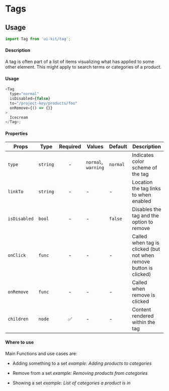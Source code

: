 # Tags

## Usage

```js
import Tag from 'ui-kit/tag';
```

#### Description

A tag is often part of a list of items visualizing what has applied to some
other element. This might apply to search terms or categories of a product.

#### Usage

```js
<Tag
  type="normal"
  isDisabled={false}
  to="/project-key/products/foo"
  onRemove={() => {}}
>
  Icecream
</Tag>;
```

#### Properties

| Props        | Type     | Required | Values              | Default  | Description                                                        |
| ------------ | -------- | :------: | ------------------- | -------- | ------------------------------------------------------------------ |
| `type`       | `string` |    -     | `normal`, `warning` | `normal` | Indicates color scheme of the tag                                  |
| `linkTo`     | `string` |    -     | -                   | -        | Location the tag links to when enabled                             |
| `isDisabled` | `bool`   |    -     | -                   | `false`  | Disables the tag and the option to remove                          |
| `onClick`    | `func`   |    -     | -                   | -        | Called when tag is clicked (but not when remove button is clicked) |
| `onRemove`   | `func`   |    -     | -                   | -        | Called when remove is clicked                                      |
| `children`   | `node`   |    ✅    | -                   | -        | Content rendered within the tag                                    |

#### Where to use

Main Functions and use cases are:

* Adding something to a set _example: Adding products to categories_

* Remove from a set _example: Removing products from categories_

* Showing a set _example: List of categories a product is in_
